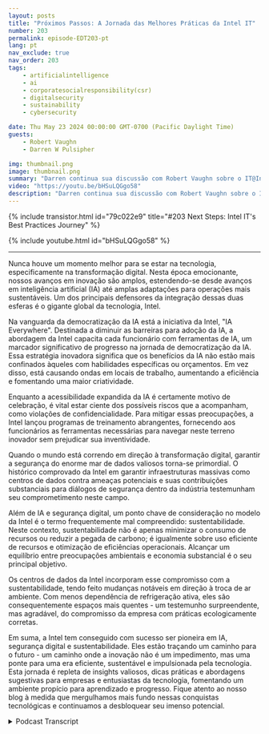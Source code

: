```yaml
---
layout: posts
title: "Próximos Passos: A Jornada das Melhores Práticas da Intel IT"
number: 203
permalink: episode-EDT203-pt
lang: pt
nav_exclude: true
nav_order: 203
tags:
    - artificialintelligence
    - ai
    - corporatesocialresponsibility(csr)
    - digitalsecurity
    - sustainability
    - cybersecurity

date: Thu May 23 2024 00:00:00 GMT-0700 (Pacific Daylight Time)
guests:
    - Robert Vaughn
    - Darren W Pulsipher

img: thumbnail.png
image: thumbnail.png
summary: "Darren continua sua discussão com Robert Vaughn sobre o IT@Intel e como ele está ajudando organizações em todo o mundo a modernizar seus sistemas de informação compartilhando as melhores práticas."
video: "https://youtu.be/bHSuLQGgo58"
description: "Darren continua sua discussão com Robert Vaughn sobre o IT@Intel e como ele está ajudando organizações em todo o mundo a modernizar seus sistemas de informação compartilhando as melhores práticas."
---
```


<div>
{% include transistor.html id="79c022e9" title="#203 Next Steps: Intel IT&#39;s Best Practices Journey" %}

{% include youtube.html id="bHSuLQGgo58" %}
</div>

---

Nunca houve um momento melhor para se estar na tecnologia, especificamente na transformação digital. Nesta época emocionante, nossos avanços em inovação são amplos, estendendo-se desde avanços em inteligência artificial (IA) até amplas adaptações para operações mais sustentáveis. Um dos principais defensores da integração dessas duas esferas é o gigante global da tecnologia, Intel.

Na vanguarda da democratização da IA está a iniciativa da Intel, "IA Everywhere". Destinada a diminuir as barreiras para adoção da IA, a abordagem da Intel capacita cada funcionário com ferramentas de IA, um marcador significativo de progresso na jornada de democratização da IA. Essa estratégia inovadora significa que os benefícios da IA não estão mais confinados àqueles com habilidades específicas ou orçamentos. Em vez disso, está causando ondas em locais de trabalho, aumentando a eficiência e fomentando uma maior criatividade.

Enquanto a acessibilidade expandida da IA é certamente motivo de celebração, é vital estar ciente dos possíveis riscos que a acompanham, como violações de confidencialidade. Para mitigar essas preocupações, a Intel lançou programas de treinamento abrangentes, fornecendo aos funcionários as ferramentas necessárias para navegar neste terreno inovador sem prejudicar sua inventividade.

Quando o mundo está correndo em direção à transformação digital, garantir a segurança do enorme mar de dados valiosos torna-se primordial. O histórico comprovado da Intel em garantir infraestruturas massivas como centros de dados contra ameaças potenciais e suas contribuições substanciais para diálogos de segurança dentro da indústria testemunham seu comprometimento neste campo.

Além de IA e segurança digital, um ponto chave de consideração no modelo da Intel é o termo frequentemente mal compreendido: sustentabilidade. Neste contexto, sustentabilidade não é apenas minimizar o consumo de recursos ou reduzir a pegada de carbono; é igualmente sobre uso eficiente de recursos e otimização de eficiências operacionais. Alcançar um equilíbrio entre preocupações ambientais e economia substancial é o seu principal objetivo.

Os centros de dados da Intel incorporam esse compromisso com a sustentabilidade, tendo feito mudanças notáveis em direção à troca de ar ambiente. Com menos dependência de refrigeração ativa, eles são consequentemente espaços mais quentes - um testemunho surpreendente, mas agradável, do compromisso da empresa com práticas ecologicamente corretas.

Em suma, a Intel tem conseguido com sucesso ser pioneira em IA, segurança digital e sustentabilidade. Eles estão traçando um caminho para o futuro - um caminho onde a inovação não é um impedimento, mas uma ponte para uma era eficiente, sustentável e impulsionada pela tecnologia. Esta jornada é repleta de insights valiosos, dicas práticas e abordagens sugestivas para empresas e entusiastas da tecnologia, fomentando um ambiente propício para aprendizado e progresso. Fique atento ao nosso blog à medida que mergulhamos mais fundo nessas conquistas tecnológicas e continuamos a desbloquear seu imenso potencial.



<details>
<summary> Podcast Transcript </summary>

<p></p>

</details>
